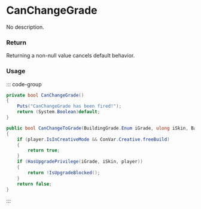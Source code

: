 <Badge type="danger" text="Carbon Compatible"/><Badge type="warning" text="Oxide Compatible"/>
# CanChangeGrade
No description.
### Return
Returning a non-null value cancels default behavior.

### Usage
::: code-group
```csharp [Example]
private bool CanChangeGrade()
{
	Puts("CanChangeGrade has been fired!");
	return (System.Boolean)default;
}
```
```csharp [Source — Assembly-CSharp @ BuildingBlock]
public bool CanChangeToGrade(BuildingGrade.Enum iGrade, ulong iSkin, BasePlayer player)
{
	if (player.IsInCreativeMode && ConVar.Creative.freeBuild)
	{
		return true;
	}
	if (HasUpgradePrivilege(iGrade, iSkin, player))
	{
		return !IsUpgradeBlocked();
	}
	return false;
}

```
:::
